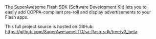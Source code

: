 The SuperAwesome Flash SDK (Software Development Kit) lets you to easily add COPPA-compliant pre-roll and display advertisements to your Flash apps.

This full project source is hosted on GitHub: https://github.com/SuperAwesomeLTD/sa-flash-sdk/tree/v3_beta